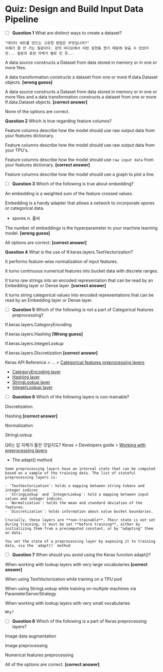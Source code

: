 # Quiz: Design and Build Input Data Pipeline

- [ ] **Question 1** What are distinct ways to create a dataset?

```
"데이터 세트를 만드는 고유한 방법은 무엇입니까?"
이해가 잘 안 가는 질문이다. 강의 비디오에서 이런 표현을 썼기 때문에 맞출 수 있었지만... 질문의 표현 자체가 별로 인 듯...
```

A data source constructs a Dataset from data stored in memory or in one or more files.

A data transformation constructs a dataset from one or more tf.data.Dataset objects. **[wrong guess]**


A data source constructs a Dataset from data stored in memory or in one or more files and a data transformation constructs a dataset from one or more tf.data.Dataset objects. **[correct answer]**

None of the options are correct.

**Question 2** Which is true regarding feature columns?

Feature columns describe how the model should use raw output data from your features dictionary.


Feature columns describe how the model should use raw output data from your TPU's.

Feature columns describe how the model should use `raw input data` from your features dictionary. **[correct answer]**


Feature columns describe how the model should use a graph to plot a line.

- [ ] **Question 3** Which of the following is true about embedding?

An embedding is a weighted sum of the feature crossed values. 

Embedding is a handy adapter that allows a network to incorporate spores or categorical data.

- spores n. 홀씨

The number of embeddings is the hyperparameter to your machine learning model. **[wrong guess]**

All options are correct. **[correct answer]**

**Question 4** What is the use of tf.keras.layers.TextVectorization?

It performs feature-wise normalization of input features.


It turns continuous numerical features into bucket data with discrete ranges.

It turns raw strings into an encoded representation that can be read by an Embedding layer or Dense layer. **[correct answer]**


It turns string categorical values into encoded representations that can be read by an Embedding layer or Dense layer.

- [ ] **Question 5** Which of the following is not a part of Categorical features preprocessing?

tf.keras.layers.CategoryEncoding

tf.keras.layers.Hashing **[Wrong guess]**


tf.keras.layers.IntegerLookup

tf.keras.layers.Discretization **[correct answer]**


Keras API Reference > ... > [Categorical features preprocessing layers](https://keras.io/api/layers/preprocessing_layers/categorical/)

- [CategoryEncoding layer](https://keras.io/api/layers/preprocessing_layers/categorical/category_encoding)
- [Hashing layer](https://keras.io/api/layers/preprocessing_layers/categorical/hashing)
- [StringLookup layer](https://keras.io/api/layers/preprocessing_layers/categorical/string_lookup)
- [IntegerLookup layer](https://keras.io/api/layers/preprocessing_layers/categorical/integer_lookup)

- [ ] **Question 6** Which of the following layers is non-trainable?

Discretization

Hashing **[correct answer]**


Normalization

StringLookup

Q6는 답 자체가 틀린 것일지도?
Keras > Developers guide > [Working with preprocessing layers](https://keras.io/guides/preprocessing_layers/)

* The adapt() method

```
Some preprocessing layers have an internal state that can be computed based on a sample of the training data. The list of stateful preprocessing layers is:

- `TextVectorization`: holds a mapping between string tokens and integer indices
- `StringLookup` and `IntegerLookup`: hold a mapping between input values and integer indices.
- `Normalization`: holds the mean and standard deviation of the features.
- `Discretization`: holds information about value bucket boundaries.

Crucially, these layers are **non-trainable**. Their state is not set during training; it must be set **before training**, either by initializing them from a precomputed constant, or by "adapting" them on data.

You set the state of a preprocessing layer by exposing it to training data, via the `adapt()` method
```

- [ ] **Question 7** When should you avoid using the Keras function adapt()?

When working with lookup layers with very large vocabularies **[correct answer]**


When using TextVectorization while training on a TPU pod


When using StringLookup while training on multiple machines via ParameterServerStrategy

When working with lookup layers with very small vocabularies

```
Why?
```

- [ ] **Question 8** Which of the following is a part of Keras preprocessing layers?

Image data augmentation


Image preprocessing 


Numerical features preprocessing 

All of the options are correct. **[correct answer]**